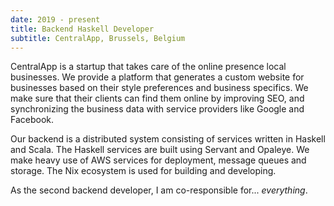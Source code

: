 ```yaml
---
date: 2019 - present
title: Backend Haskell Developer
subtitle: CentralApp, Brussels, Belgium
---
```

CentralApp is a startup that takes care of the online presence local businesses.
We provide a platform that generates a custom website for businesses based on their style preferences and business specifics.
We make sure that their clients can find them online by improving SEO, and synchronizing the business data with service providers like Google and Facebook.

Our backend is a distributed system consisting of services written in Haskell and Scala. 
The Haskell services are built using Servant and Opaleye.
We make heavy use of AWS services for deployment, message queues and storage.
The Nix ecosystem is used for building and developing.

As the second backend developer, I am co-responsible for... _everything_.
